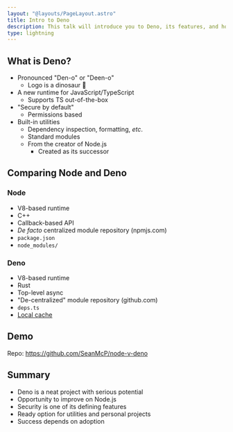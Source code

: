 ```yaml
---
layout: "@layouts/PageLayout.astro"
title: Intro to Deno
description: This talk will introduce you to Deno, its features, and how it compares to Node.js. Then we'll illustrate some of those differences in a live demo.
type: lightning
---
```


## What is Deno?

- Pronounced "Den-o" or "Deen-o"
  - Logo is a dinosaur 🦕
- A new runtime for JavaScript/TypeScript
  - Supports TS out-of-the-box
- "Secure by default"
  - Permissions based
- Built-in utilities
  - Dependency inspection, formatting, _etc_.
  - Standard modules
  - From the creator of Node.js
    - Created as its successor

## Comparing Node and Deno

### Node

- V8-based runtime
- C++
- Callback-based API
- _De facto_ centralized module repository (npmjs.com)
- `package.json`
- `node_modules/`

### Deno

- V8-based runtime
- Rust
- Top-level async
- "De-centralized" module repository (github.com)
- `deps.ts`
- [Local cache](https://deno.land/manual/linking_to_external_code)

## Demo

Repo: https://github.com/SeanMcP/node-v-deno

## Summary

- Deno is a neat project with serious potential
- Opportunity to improve on Node.js
- Security is one of its defining features
- Ready option for utilities and personal projects
- Success depends on adoption
